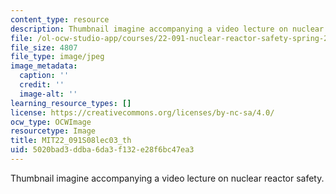 ```yaml
---
content_type: resource
description: Thumbnail imagine accompanying a video lecture on nuclear reactor safety.
file: /ol-ocw-studio-app/courses/22-091-nuclear-reactor-safety-spring-2008/5020bad3ddba6da3f132e28f6bc47ea3_MIT22_091S08lec03_th.jpg
file_size: 4807
file_type: image/jpeg
image_metadata:
  caption: ''
  credit: ''
  image-alt: ''
learning_resource_types: []
license: https://creativecommons.org/licenses/by-nc-sa/4.0/
ocw_type: OCWImage
resourcetype: Image
title: MIT22_091S08lec03_th
uid: 5020bad3-ddba-6da3-f132-e28f6bc47ea3
---
```

Thumbnail imagine accompanying a video lecture on nuclear reactor safety.